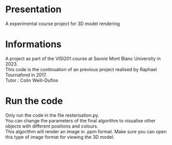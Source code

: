 # Presentation 
A experimental course project for 3D model rendering 

# Informations
A project as part of the VISI201 course at Savoie Mont Blanc University in 2023. \
This code is the continuation of an previous project realised by Raphael Tournafond in 2017. \
Tutor : Colin Weill-Duflos 

# Run the code 
Only run the code in the file resterisation.py. \
You can change the parameters of the final algorithm to visualise other objects with different positions and colours. \
This algorithm will render an image in .ppm format. Make sure you can open this type of image format for viewing the 3D model.
